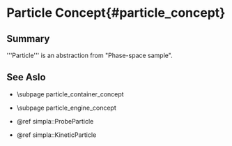 Particle Concept{#particle_concept}
===================================
## Summary
  '''Particle''' is an abstraction from "Phase-space sample".


## See Aslo
- \subpage particle_container_concept
- \subpage particle_engine_concept

- @ref simpla::ProbeParticle
- @ref simpla::KineticParticle
 